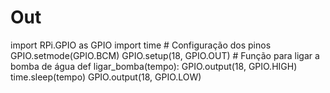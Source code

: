 # Out
import RPi.GPIO as GPIO import time  # Configuração dos pinos GPIO.setmode(GPIO.BCM) GPIO.setup(18, GPIO.OUT)  # Função para ligar a bomba de água def ligar_bomba(tempo):     GPIO.output(18, GPIO.HIGH)     time.sleep(tempo)     GPIO.output(18, GPIO.LOW)
